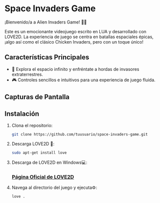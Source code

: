 # Space Invaders Game

¡Bienvenido/a a Alien Invaders Game! 🚀👾

Este es un emocionante videojuego escrito en LUA y desarrollado con LOVE2D. La experiencia de juego se centra en batallas espaciales épicas, ¡algo así como el clásico Chicken Invaders, pero con un toque único!

## Características Principales

- 🌌 Explora el espacio infinito y enfréntate a hordas de invasores extraterrestres.
- 🎮 Controles sencillos e intuitivos para una experiencia de juego fluida.

## Capturas de Pantalla

## Instalación

1. Clona el repositorio:

   ```bash
   git clone https://github.com/tuusuario/space-invaders-game.git

2. Descarga LOVE2D 🩷:
   
   ```bash
   sudo apt-get install love
   
3. Descarga de LOVE2D en Windows💻:

   ### [Página Oficial de LOVE2D](https://love2d.org)

4. Navega al directorio del juego y ejecuta⚙️:

   ```bash
   love .
